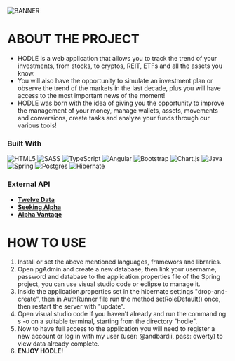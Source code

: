 ![BANNER](https://github.com/andbardii/capstone-hodle/assets/126244632/99518e76-bb48-4aec-94fe-ea9b8798233f)
# ABOUT THE PROJECT
- HODLE is a web application that allows you to track the trend of your investments, from stocks, to cryptos, REIT, ETFs and all the assets you know.
- You will also have the opportunity to simulate an investment plan or observe the trend of the markets in the last decade, plus you will have access to the most important news of the moment!
- HODLE was born with the idea of giving you the opportunity to improve the management of your money, manage wallets, assets, movements and conversions, create tasks and analyze your funds through our various tools!

### Built With
![HTML5](https://img.shields.io/badge/html5-%23E34F26.svg?style=for-the-badge&logo=html5&logoColor=white)
![SASS](https://img.shields.io/badge/SASS-hotpink.svg?style=for-the-badge&logo=SASS&logoColor=white)
![TypeScript](https://img.shields.io/badge/typescript-%23007ACC.svg?style=for-the-badge&logo=typescript&logoColor=white)
![Angular](https://img.shields.io/badge/angular-%23DD0031.svg?style=for-the-badge&logo=angular&logoColor=white)
![Bootstrap](https://img.shields.io/badge/bootstrap-%238511FA.svg?style=for-the-badge&logo=bootstrap&logoColor=white)
![Chart.js](https://img.shields.io/badge/chart.js-white?style=for-the-badge&logo=chart.js)
![Java](https://img.shields.io/badge/Java-ED8B00?style=for-the-badge&logo=openjdk&logoColor=white")
![Spring](https://img.shields.io/badge/spring-%236DB33F.svg?style=for-the-badge&logo=spring&logoColor=white)
![Postgres](https://img.shields.io/badge/postgres-%23316192.svg?style=for-the-badge&logo=postgresql&logoColor=white)
![Hibernate](https://img.shields.io/badge/Hibernate-59666C?style=for-the-badge&logo=Hibernate&logoColor=white)

### External API
- [<b>Twelve Data</b>](https://rapidapi.com/twelvedata/api/twelve-data1)
- [<b>Seeking Alpha</b>](https://rapidapi.com/apidojo/api/seeking-alpha)
- [<b>Alpha Vantage</b>](https://rapidapi.com/alphavantage/api/alpha-vantage)

# HOW TO USE
1) Install or set the above mentioned languages, framewors and libraries.
2) Open pgAdmin and create a new database, then link your username, password and database to the application.properties file of the Spring project, you can use visual studio code or eclipse to manage it.
3) Inside the application.properties set in the hibernate settings "drop-and-create", then in AuthRunner file run the method setRoleDefault() once, then restart the server with "update".
4) Open visual studio code if you haven’t already and run the command ng s -o on a suitable terminal, starting from the directory "hodle".
5) Now to have full access to the application you will need to register a new account or log in with my user (user: @andbardii, pass: qwerty) to view data already complete.
6) <b>ENJOY HODLE!</b>
